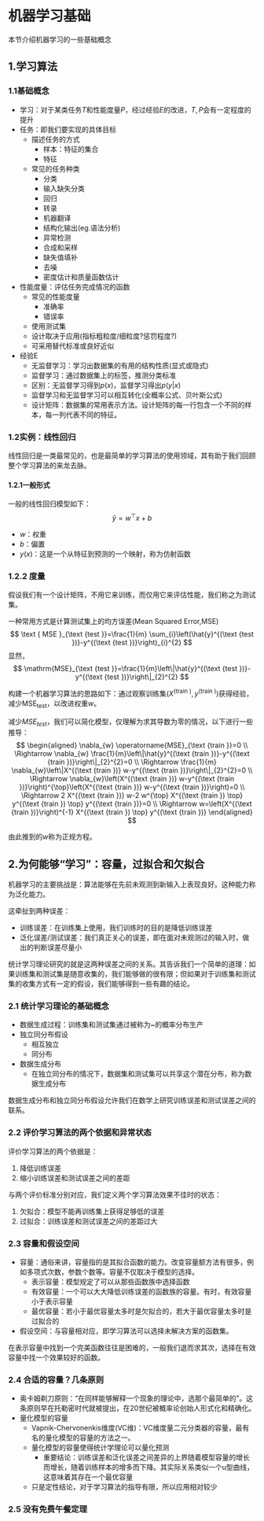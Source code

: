# 机器学习基础

本节介绍机器学习的一些基础概念

## 1.学习算法

### 1.1基础概念

- 学习：对于某类任务$T$和性能度量$P$，经过经验$E$的改进，$T,P$会有一定程度的提升
- 任务：即我们要实现的具体目标
  - 描述任务的方式
    - 样本：特征的集合
    - 特征
  - 常见的任务种类
    - 分类
    - 输入缺失分类
    - 回归
    - 转录
    - 机器翻译
    - 结构化输出(eg.语法分析)
    - 异常检测
    - 合成和采样
    - 缺失值填补
    - 去噪
    - 密度估计和质量函数估计
- 性能度量：评估任务完成情况的函数
  - 常见的性能度量
    - 准确率
    - 错误率
  - 使用测试集
  - 设计取决于应用(指标粗粒度/细粒度?惩罚程度?)
  - 可采用替代标准或良好近似
- 经验E
  - 无监督学习：学习出数据集的有用的结构性质(显式或隐式)
  - 监督学习：通过数据集上的标签，推测分类标准
  - 区别：无监督学习得到$p(x)$，监督学习得出$p(y|x)$
  - 监督学习和无监督学习可以相互转化(全概率公式、贝叶斯公式)
  - 设计矩阵：数据集的常用表示方法。设计矩阵的每一行包含一个不同的样本，每一列代表不同的特征。

### 1.2实例：线性回归

线性回归是一类最常见的，也是最简单的学习算法的使用领域，其有助于我们回顾整个学习算法的来龙去脉。

#### 1.2.1一般形式

一般的线性回归模型如下：
$$
\hat{y}=w^{\top} x+b
$$

- $w$：权重
- $b$：偏置
- $y(x)$：这是一个从特征到预测的一个映射，称为仿射函数

### 1.2.2 度量

假设我们有一个设计矩阵，不用它来训练，而仅用它来评估性能，我们称之为测试集。

一种常用方式是计算测试集上的均方误差(Mean Squared Error,MSE)
$$
\text { MSE }_{\text {test }}=\frac{1}{m} \sum_{i}\left(\hat{y}^{(\text {test })}-y^{(\text {test })}\right)_{i}^{2}
$$
显然，
$$
\mathrm{MSE}_{\text {test }}=\frac{1}{m}\left\|\hat{y}^{(\text {test })}-y^{(\text {test })}\right\|_{2}^{2}
$$

构建一个机器学习算法的思路如下：通过观察训练集$\left(X^{(\text {train })}, y^{(\text {train })}\right)$获得经验，减少$\operatorname{MSE}_{\text {test}}$，以改进权重$w$。

减少$MSE_{test}$，我们可以简化模型，仅理解为求其导数为零的情况，以下进行一些推导：
$$
\begin{aligned} \nabla_{w} \operatorname{MSE}_{\text {train }}=0 \\ \Rightarrow \nabla_{w} \frac{1}{m}\left\|\hat{y}^{(\text {train })}-y^{(\text {train })}\right\|_{2}^{2}=0 \\ \Rightarrow \frac{1}{m} \nabla_{w}\left\|X^{(\text {train })} w-y^{(\text {train })}\right\|_{2}^{2}=0 \\ \Rightarrow \nabla_{w}\left(X^{(\text {train })} w-y^{(\text {train })}\right)^{\top}\left(X^{(\text {train })} w-y^{(\text {train })}\right)=0 \\ \Rightarrow 2 X^{(\text {train })} w-2 w^{\top} X^{(\text {train }) \top} y^{(\text {train }) \top} y^{(\text {train })}=0 \\ \Rightarrow w=\left(X^{(\text {train })}\right)^{-1} X^{(\text {train }) \top} y^{(\text {train })} \end{aligned}
$$

由此推到的$w$称为正规方程。

## 2.为何能够“学习”：容量，过拟合和欠拟合

机器学习的主要挑战是：算法能够在先前未观测到新输入上表现良好。这种能力称为泛化能力。

这牵扯到两种误差：

- 训练误差：在训练集上使用，我们训练时的目的是降低训练误差
- 泛化误差/测试误差：我们真正关心的误差，即在面对未观测过的输入时，做出的判断误差尽量小

统计学习理论研究的就是这两种误差之间的关系。其告诉我们一个简单的道理：如果训练集和测试集是随意收集的，我们能够做的很有限；但如果对于训练集和测试集的收集方式有一定的假设，我们能够得到一些有趣的结论。

### 2.1 统计学习理论的基础概念

- 数据生成过程：训练集和测试集通过被称为~的概率分布生产
- 独立同分布假设
  - 相互独立
  - 同分布
- 数据生成分布
  - 在独立同分布的情况下，数据集和测试集可以共享这个潜在分布，称为数据生成分布

数据生成分布和独立同分布假设允许我们在数学上研究训练误差和测试误差之间的联系。

### 2.2 评价学习算法的两个依据和异常状态

评价学习算法的两个依据是：

1. 降低训练误差
2. 缩小训练误差和测试误差之间的差距

与两个评价标准分别对应，我们定义两个学习算法效果不佳时的状态：

1. 欠拟合：模型不能再训练集上获得足够低的误差
2. 过拟合：训练误差和测试误差之间的差距过大

### 2.3 容量和假设空间

- 容量：通俗来讲，容量指的是其拟合函数的能力。改变容量额方法有很多，例如多项式次数，参数个数等。容量不仅取决于模型的选择。
  - 表示容量：模型规定了可以从那些函数族中选择函数
  - 有效容量：一个可以大大降低训练误差的函数族的容量。有时，有效容量小于表示容量
  - 最优容量：若小于最优容量太多时是欠拟合的，若大于最优容量太多时是过拟合的
- 假设空间：与容量相对应，即学习算法可以选择未解决方案的函数集。

在表示容量中找到一个完美函数往往是困难的，一般我们退而求其次，选择在有效容量中找一个效果较好的函数。

### 2.4 合适的容量？几条原则

- 奥卡姆剃刀原则：“在同样能够解释一个现象的理论中，选那个最简单的”。这条原则早在托勒密时代就被提出，在20世纪被概率论创始人形式化和精确化。
- 量化模型的容量
  - Vapnik-Chervonenkis维度(VC维)：VC维度量二元分类器的容量，最有名的量化模型的容量的方法之一。
  - 量化模型的容量使得统计学理论可以量化预测
    - 重要结论：训练误差和泛化误差之间差异的上界随着模型容量的增长而增长，随着训练样本的增多而下降。其实际关系类似一个u型曲线，这意味着其存在一个最优容量
  - 只是定性结论，对于学习算法的指导有限，所以应用相对较少

### 2.5 没有免费午餐定理


